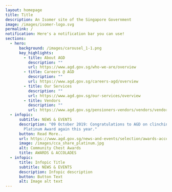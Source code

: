 ```yaml
---
layout: homepage
title: Title
description: An Isomer site of the Singapore Government
image: /images/isomer-logo.svg
permalink: /
notification: Here's a notification bar you can use!
sections:
  - hero:
      background: /images/carousel_1-1.png
      key_highlights:
        - title: About AGD
          description: ""
          url: https://www.agd.gov.sg/who-we-are/overview
        - title: Careers @ AGD
          description: ""
          url: https://www.agd.gov.sg/careers-agd/overview
        - title: Our Services
          description: ""
          url: https://www.agd.gov.sg/our-services/overview
        - title: Vendors
          description: ""
          url: https://www.agd.gov.sg/pensioners-vendors/vendors/vendors@gov
  - infopic:
      subtitle: NEWS & EVENTS
      description: "09 October 2019: Congratulations to AGD on clinching the SHARE
        Platinum Award again this year."
      button: Read More..
      url: https://www.agd.gov.sg/news-and-events/selection/awards-accolades--2019--community-chest-awards-2019
      image: /images/cca_share_platinum.jpg
      alt: Community Chest Awards
      title: AWARDS & ACCOLADES
  - infopic:
      title: Infopic Title
      subtitle: NEWS & EVENTS
      description: Infopic description
      button: Button Text
      alt: Image alt text
---
```

